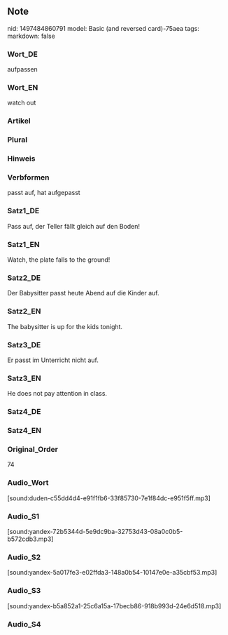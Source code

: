 ## Note
nid: 1497484860791
model: Basic (and reversed card)-75aea
tags: 
markdown: false

### Wort_DE
aufpassen

### Wort_EN
watch out

### Artikel


### Plural


### Hinweis


### Verbformen
passt auf, hat aufgepasst

### Satz1_DE
Pass auf, der Teller fällt gleich auf den Boden!

### Satz1_EN
Watch, the plate falls to the ground!

### Satz2_DE
Der Babysitter passt heute Abend auf die Kinder auf.

### Satz2_EN
The babysitter is up for the kids tonight.

### Satz3_DE
Er passt im Unterricht nicht auf.

### Satz3_EN
He does not pay attention in class.

### Satz4_DE


### Satz4_EN


### Original_Order
74

### Audio_Wort
[sound:duden-c55dd4d4-e91f1fb6-33f85730-7e1f84dc-e951f5ff.mp3]

### Audio_S1
[sound:yandex-72b5344d-5e9dc9ba-32753d43-08a0c0b5-b572cdb3.mp3]

### Audio_S2
[sound:yandex-5a017fe3-e02ffda3-148a0b54-10147e0e-a35cbf53.mp3]

### Audio_S3
[sound:yandex-b5a852a1-25c6a15a-17becb86-918b993d-24e6d518.mp3]

### Audio_S4


